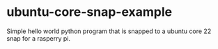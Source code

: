 # ubuntu-core-snap-example
Simple hello world python program that is snapped to a ubuntu core 22 snap for a rasperry pi.

